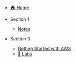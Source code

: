 * [🏠 Home](README.md)

* Section 1
  * [Notes](section1/notes.md)

* Section 3
  * [Getting Started with AWS](section3/notes.md)
  * [🧪 Labs](section1/labs.md)
